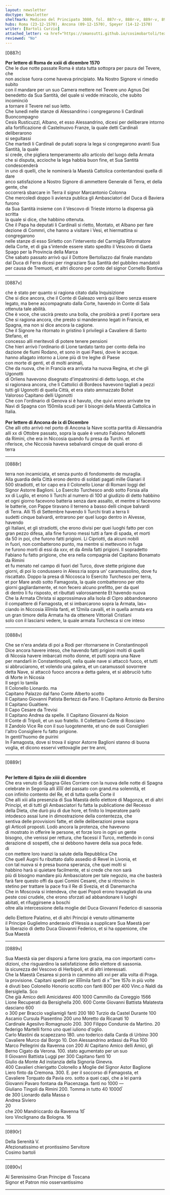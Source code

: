 ```yaml
---
layout: newsletter
doctype: Newsletter
shelfmark: Mediceo del Principato 3080, fol. 887r-v, 888r-v, 889r-v, 890r-v
hubs: Roma (23-12-1570), Ancona (09-12-1570), Speyer (14-12-1570)
writer: [Bartoli Curzio]
attached_letter: <a href="https://smansutti.github.io/cosimobartoli/texts/2979_209/">2979_209</a>
reviewed: "No"
---
```


[0887r]  
  
  
<strong>Per lettere di Roma de xxiii di dicembre 1570</strong>  
Che le due notte passate Roma è stata tutta sottopra per paura del Tevere, che  
non ascisse fuora come haveva principiato. Ma Nostro Signore vi rimedio subito  
con il mandare per un suo Camera mettere nel Tevere uno Agnus Dei  
benedetto da Sua Santità, del quale si vedde miracolo, che subito incominciò  
a tornare il Tevere nel suo letto.  
Che lunedì nelle stanze di Alessandrino i congregarono li Cardinali Buoncompagno  
Cesis Rusticuzzi, Albano, et esso Alessandrino, dicesi per deliberare intorno  
alla fortificazione di Castelnuovo Franze, la quale detti Cardinali deliberarono  
si seguitassi  
Che martedi li Cardinali de putati sopra la lega si congregarono avanti Sua Santità, la quale  
si crede, che pigliera temperamento allo articolo del luogo della Armata  
che si disputa, accioche la lega habbia buon fine, et Sua Santità condescenderà  
in uno di quelli, che le nominerà la Maestà Cattolica contentandosi quella di dare  
anco satisfazione a Nostro Signore di ammettere Generale di Terra, et della gente, che  
occorrerà sbarcare in Terra il signor Marcantonio Colonna  
Che mercoledì doppo li avienza publica gli Ambasciatori del Duca di Baviera furono  
da Sua Santità insieme con il Vescovo di Trieste intorno la dispensa già scritta  
la quale si dice, che habbino ottenuta.  
Che il Papa ha deputati li Cardinali si rletto, Montato, et Albano per fare  
dezione di Commri, che hanno a visitare i Vesi, et hiermattina si congregarono  
nelle stanze di esso Sirletto con l'intervento del Carmiglia Riformatore  
della Corte, et di gia s'intende essere stato spedito il Vescovo di Gaeta  
Spago per la Provincia della Marca  
Che sabato passato arrivò qui il Dottore Bertollazzo dal finale mandato  
dal Duca di Ferra dicesi per ringraziare Sua Santità del gubbileo mandatoli  
per causa de Tremuoti, et altri dicono per conto del signor Cornello Bontiva  
  
---  

[0887v]  
  
  
che è stato per quanto si ragiona citato dalla Inquisizione  
Che si dice ancora, che il Conte di Galeazo verrà qui libero senza essere  
legato, ma bene accompagnato dalla Corte, havendo in Conte di Sala  
ottenuta tale abilità.  
Che è voce, che uscirà presto una bolla, che proibirà a preti il portare sera  
Che si ragiona ancora, che presto si manderanno legati in Francia, et  
Spagna, ma non si dice ancora la cagione.  
Che il Signore ha ritornato in gristino li privilegii a Cavaliere di Santo Stefano, et  
concesso alli meritevoli di potere tenere pensioni  
Che hieri arrivò l'ordinario di Lione tardato tanto per conto della ino  
dazione de fiumi Rodano, et sono in quei Paesi, dove le accque.  
hanno allagato intorno a Lione più di tre leghe di Paese  
con morte di genti, et di molti animali,  
Che da nuova, che in Francia era arrivata ha nuova Regina, et che gli Ugonotti  
di Orliens havevono disegnato d'impatronirsi di detto luogo, et che  
si ragionava ancora, che li Cattolici di Bordeos havevono tagliati a pezzi  
tutti gli Ugonotti di quella Città, et era stato ammazzato Bohet  
Valoroso Capitano delli Ugonotti  
Che con l'ordinario di Genova si è havuto, che quivi erono arrivate tre  
Navi di Spagna con 150mila scudi per li bisogni della Maestà Cattolica in Italia.  
<br/><strong>Per lettere di Ancona de ix di Dicembre</strong>  
Che alli otto arrivò nel porto di Ancona la Nave scotta partita di Alessandria  
alli xx di Ottobre passato, sopra la quale è venuto Fabiano fallonetti  
da Rimini, che era in Niccosia quando fu presa da Turchi. et  
riferisce, che Niccosia haveva sebalvardi cinque de quali erono di  
terra  
  
---  

[0888r]  
  
  
terra non incamiciata, et senza punto di fondomento de muraglia.  
Alla guardia della Città erono dentro di soldati pagati mille Gianari il  
500 stradiotti, et lor capo era il Colonello Lionar di Romani loggi del  
Signor Astorre Baglioni. Lo Esercito Turchesco andò sotto Forsia alla  
xx di Luglio, et erono li Turchi al numero di 100 al giudizio di detto habbino  
et ogni giorno facevono batteria senza dare assalto, et mentre si facevono  
le batterie, con Pappe tiravano il terreno a basso delli cinque balvardi  
di Terra. Alli 15 di Settembre havendo li Turchi tirati a terra li  
sudetti cinque balvardi, entrarono per quel luogo dentro in Alvesse, havendo  
gli Italiani, et gli stradiotti, che erono divisi per quei luoghi fatto per con  
gran pezzo difesa, alla fine furono messi tutti a fare di spada, et morti  
da 50 in poi, che furono fatti prigioni. Li Cipriotti, da alcuni nobili  
in fuori, non combatterono punto, ma mentre si mettevono in fuga  
ne furono morti di essi da xxv, et da 4mila fatti prigioni. Il sopradetto  
Fabiano fu fatto prigione, che era nella compagnia del Capitano Bonamato da Rimini  
et fu menato nel campo di fuori del Turco, dove stette prigione due  
giorni, di poi lo condussero in Aless:ria sopra un' caramussolino, dove fu  
riscattato. Doppo la presa di Niccosca lo Esercito Turchesco per terra,  
et por Mare andò sotto Famagosta, la quale combatterono per otto  
giorni gagliardamente, et non fecero alcuno prefitto, per da quel  
di dentro li fu risposto, et ributtati valorosamente Et havendo nuova  
Che la Armata Christa si approssimava alla Isola di Cipro abbandonarono  
il compattere di Famagosta, et si imbarcarono sopra la Armata, las=  
ciando in Niccosia x̅i̅i̅mila fanti, et 12mila cavalli, et in quella armata era  
un gran timore della Armata ha da ottenere Vittoriali Cristiani  
solo con il lasciarsi vedere, la quale armata Turchesca si cre inteso  
  
---  

[0888v]  
  
  
Che se n'era andata di poi a Rodi per ritornarsene in Constantinopoli  
Dice ancora havere inteso, che havendo fatti prigioni molti di quelli  
di Nicosia havere imbarcati molto donne, et putti sopra una Nave  
per mandarli in Constantinopoli, nella quale nave si attaccò fuoco, et tutti  
si abbruciarono, et volendo una galera, et un caramussoli sovorrere  
detta Nave, si attaccò fuoco ancora a detta galera, et si abbruciò tutto  
di Morte in Nicosia  
Il segri lo tamila  
Il Colonello Lionardo. ma  
Capitano Palazzo dal fano Conte Alberto scotto  
Il Capitano Giovanni Patista Bertezzi da Fano. Il Capitano Antonio da Bersino  
Il Capitano Gualtiere.  
Il Capo Cesare da Trevisi  
Il Capitano Andrea da spelle. Il Capitano Giovanni da Noion  
Il Conte di Tripoli, et un suo fratello. Il Collettano Conte di Rosciano  
Il Zandolo Vice Re con il suo luogotenente, et uno de suoi Consiglieri  
l'altro Consigliere fu fatto prigione.  
In gentil'huomo de puirini  
In Famagosta, dove si trova il signor Astorre Baglioni stanno di buona  
voglia, et dicono esservi vettovaglie per tre anni,  
  
---  

[0889r]  
  
  
<br/><strong>Per lettere di Spira de xiiii di dicembre</strong>  
Che era venuto di Spagna Giles Corriere con la nuova delle notte di Spagna  
celebrate in Segonia alli x̅i̅i̅i̅i̅ del passato con grand.ma solennità, et  
con infinito contento del Re, et di tutta quella Corte il  
Che alli xiii alla presenzia di Sua Maestà dello elettore di Magonza, et di altri  
Principi, et di tutti gli Ambasciatori fu fatta la publicatione del Recesso  
della Dieta, che durò piu di due hore, et finito lo Imperatore parlò  
intodesco assai lune in dimostrazione della contentezza, che  
sentiva delle provvisioni fatte, et delle deliberazioni prese sopra  
gli Articoli proposti. Lodò ancora la protenza, che havevono  
di mostrato in offerire le persone, et forze loro in ogni un gente  
bisogno, che venissi per rettura, che facessi il Turco, mettendo in consi  
derazione di sospetti, che si debbono havere della sua poca fede.  
di  
con mettere loro inanzi la salute della Repubblica Che  
Che quell Augni fu ributtato dallo assedio di Revel in Livonia, et  
con tal nuova si è presa buona speranza, che quei molti si  
habbino harà si quietare facilmente, et si crede che non sarà  
più di bisogno mandare più Ambasciatore per tale negozio, ma che basterà  
farà fare questo offi da quei Comini Cesarei, che si ritrovino in  
stetino per trattare la pace fra il Re di Svezia, et di Danemarcha  
Che in Moscovia si intendeva, che quei Popoli erono travagliati da una  
peste cosi crudele, che erono sforzati ad abbandonare li luoghi  
abitati, et rifuggirsene a boschi  
oltre alla intercessione della moglie del Duca Giovanni Federico di sassonia  
  
dello Elettore Palatino, et di altri Principi è venuto ultimamente  
il Principe Guglielmo anderavio d'Hessia a supplicare Sua Maestà per  
la liberazio di detto Duca Giovanni Federico, et si ha oppenione, che  
Sua Maestà  
  
---  

[0889v]  
  
  
Sua Maestà sia per disporsi a farne loro grazia, ma con importanti com=  
dizioni, che risguardino la satisfatizione dello elettore di sassonia.  
la sicurezza del Vescovo di Herbipoli, et di altri interessati.  
Che la Maestà Cesarea si porrà in cammino alli xvi per alla volta di Praga.  
la provisione. Capitani spediti per x̅i̅i̅i̅mila fanti di x⁀bre 157o in più volte  
è divuti beo Colonello Honorio scotto con fanti 800 per 400 Vinc.o Naldi da Bersiglella. Sco  
Che già Amico delli Amicidaresi 400 1000 Cammillo da Coreggio 1566  
Lione Recuperati da Bersighella 200. 600 Conte Giovanni Battista Malatesta dasciano 600  
o 300 per Braccio vagliamigli fanti 200 180 Turzio da Castel Durante 100  
Ascanio Cursula Piasentino 200 uno Moretto da Ricanati 10  
Cardinale Agesilvo Romagnuolo 200. 300 Filippo Condunie da Martino. 20  
federigo Martelli forno uno quel iuliono d'oglio.  
Carlo Mastini da scapezzano 180. uno toderico dalla Carda di Urbino 300  
Cavaliere Murco dal Borgo 10. Don Alessandrino ardassi da Pisa 100  
Marco Pellegrini da Ravenna con 200 Al Capitano Amico delli Amici, gli  
Berno Cigato da Verona. 100. stato agumentato per un suo  
Il Giovanni Battista Luggi per 300 Capitano fanti 10  
Giulio da Monte  Ad instanzia della Signoria Ginevra.  
400 Cavalieri chierigatto Colonello a Moglie del Signor Astor Baglione  
Liero finto da Cremona. 300. E. per il soccorso di Famagosta, et  
Cavaliere Torquato da Pavia oro. sotto a quei capi, che a lei parrà  
Giovanni Pavaro fontana da Piacenzaga. fanti no 1000 —  
Giuliano Tingoli da Rimini 200. Tomma in tutto 40 10000̅  
de 300 Lionardo dalla Massa o  
Andrea Siviero  
20  
che 200 Mandriccardo da Ravenna 10̅  
loro Vinclignano da Bologna. 16  
  
---  

[0890r]  
  
  
Della Serenità V.  
Afezionatissimo et prontissimo Servitore  
Cosimo bartoli  
  
---  

[0890v]  
  
  
Al Serenissimo Gran Principe di Toscana  
Signor et Patron mio osservantissimo  
  
---  

